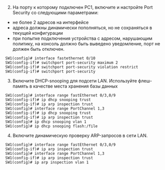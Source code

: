 2. На порту к которому подключен PC1, включите и настройте Port Security со следующими параметрами:
  - не более 2 адресов на интерфейсе
  - адреса должны динамически пополняться, но не сохраняться в текущей конфигурации
  - при попытке подключения устройства с адресом, нарушающим политику, на консоль должно быть выведено уведомление, порт не должен быть отключен.
```
SW1(config)# interface fastethernet 0/10
SW1(config-if)# switchport port-security maximum 2
SW1(config-if)# switchport port-security violation restrict
SW1(config-if)# switchport port-security
```
3. Включите DHCP-snooping для подсети LAN. Используйте флеш-память в качестве места хранения базы данных
```
SW1(config)# interface range fastEthernet 0/3,0/9
SW1(config-if)# ip dhcp snooping trust
SW1(config-if)# ip arp inspection trust
SW1(config)# interface range PortChannel 1,3
SW1(config-if)# ip dhcp snooping trust
SW1(config-if)# ip arp inspection trust
SW1(config)# ip dhcp snooping vlan 1
SW1(config)# ip dhcp snooping flash:/file
```
4. Включите динамическую проверку ARP-запросов в сети LAN.
```
SW1(config)# interface range fastEthernet 0/3,0/9
SW1(config-if)# ip arp inspection trust
SW1(config)# interface range PortChannel 1,3
SW1(config-if)# ip arp inspection trust
SW1(config)# ip arp inspection vlan 1
```